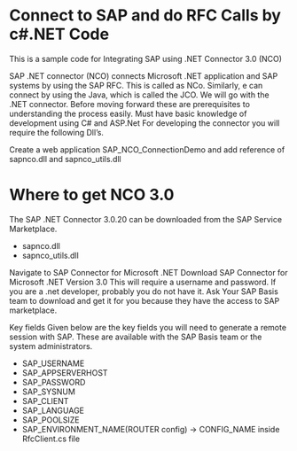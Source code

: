 # Connect to SAP and do RFC Calls by c#.NET Code 
This is a sample code for Integrating SAP using .NET Connector 3.0 (NCO)

SAP .NET connector (NCO) connects Microsoft .NET application and SAP systems by using the SAP RFC. This is called as NCo. Similarly, e can connect by using the Java, which is called the JCO. We will go with the .NET connector. Before moving forward these are prerequisites to understanding the process easily. Must have basic knowledge of development using C# and ASP.Net For developing the connector you will require the following Dll’s. 



Create a web application SAP_NCO_ConnectionDemo and add reference of sapnco.dll and sapnco_utils.dll

# Where to get NCO 3.0
The SAP .NET Connector 3.0.20 can be downloaded from the SAP Service Marketplace.
 + sapnco.dll
 + sapnco_utils.dll

Navigate to SAP Connector for Microsoft .NET
Download SAP Connector for Microsoft .NET Version 3.0
This will require a username and password. If you are a .net developer, probably you do not have it. Ask Your SAP Basis team to download and get it for you because they have the access to SAP marketplace.

Key fields
Given below are the key fields you will need to generate a remote session with SAP. These are available with the SAP Basis team or the system administrators.

+ SAP_USERNAME
+ SAP_APPSERVERHOST
+ SAP_PASSWORD
+ SAP_SYSNUM
+ SAP_CLIENT
+ SAP_LANGUAGE
+ SAP_POOLSIZE
+ SAP_ENVIRONMENT_NAME(ROUTER config) -> CONFIG_NAME inside RfcClient.cs file 
